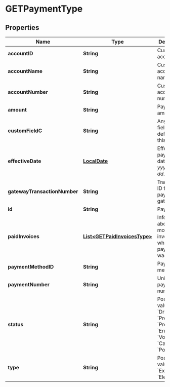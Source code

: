 
# GETPaymentType

## Properties
Name | Type | Description | Notes
------------ | ------------- | ------------- | -------------
**accountID** | **String** | Customer account ID.  |  [optional]
**accountName** | **String** | Customer account name.  |  [optional]
**accountNumber** | **String** | Customer account number.  |  [optional]
**amount** | **String** | Payment amount.  |  [optional]
**customFieldC** | **String** | Any custom fields defined for this object.  |  [optional]
**effectiveDate** | [**LocalDate**](LocalDate.md) | Effective payment date as _yyyy-mm-dd_.  |  [optional]
**gatewayTransactionNumber** | **String** | Transaction ID from payment gateway.  |  [optional]
**id** | **String** | PaymentID.  |  [optional]
**paidInvoices** | [**List&lt;GETPaidInvoicesType&gt;**](GETPaidInvoicesType.md) | Information about one or more invoices to which this payment was applied:  |  [optional]
**paymentMethodID** | **String** | Payment method.  |  [optional]
**paymentNumber** | **String** | Unique payment number.  |  [optional]
**status** | **String** | Possible values are: &#x60;Draft&#x60;, &#x60;Processing&#x60;, &#x60;Processed&#x60;, &#x60;Error&#x60;, &#x60;Voided&#x60;, &#x60;Canceled&#x60;, &#x60;Posted.  |  [optional]
**type** | **String** | Possible values are: &#x60;External&#x60;, &#x60;Electronic&#x60;.  |  [optional]



